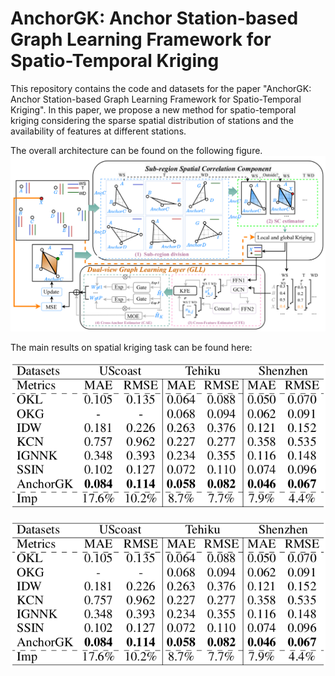 # AnchorGK: Anchor Station-based Graph Learning Framework for Spatio-Temporal Kriging

This repository contains the code and datasets for the paper "AnchorGK: Anchor Station-based Graph Learning Framework for
Spatio-Temporal Kriging". In this paper, we propose a new method for spatio-temporal kriging considering the sparse spatial distribution of stations and the availability of features at different stations.

The overall architecture can be found on the following figure.
![1 Architecture](Fig/arch.png)

The main results on spatial kriging task can be found here:

![2 Result](Fig/results_AnchorGK.png)

<center>
  <img src="Fig/results_AnchorGK.png" alt="2 Result">
</center>
